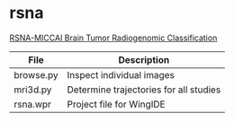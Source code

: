 # rsna

[RSNA-MICCAI Brain Tumor Radiogenomic Classification](https://www.kaggle.com/c/rsna-miccai-brain-tumor-radiogenomic-classification)

File|Description
------------|---------------------------------------------------------------------------------------------------------------
browse.py|Inspect individual images
mri3d.py|Determine trajectories for all studies
rsna.wpr|Project file for WingIDE

